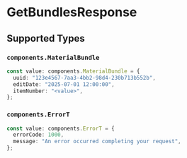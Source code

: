 # GetBundlesResponse


## Supported Types

### `components.MaterialBundle`

```typescript
const value: components.MaterialBundle = {
  uuid: "123e4567-7aa3-4bb2-98d4-230b713b552b",
  editDate: "2025-07-01 12:00:00",
  itemNumber: "<value>",
};
```

### `components.ErrorT`

```typescript
const value: components.ErrorT = {
  errorCode: 1000,
  message: "An error occurred completing your request",
};
```

